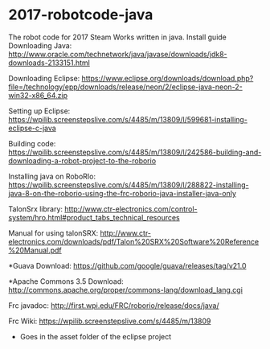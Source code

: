 # 2017-robotcode-java
The robot code for 2017 Steam Works written in java.
Install guide
Downloading Java: http://www.oracle.com/technetwork/java/javase/downloads/jdk8-downloads-2133151.html

Downloading Eclipse: https://www.eclipse.org/downloads/download.php?file=/technology/epp/downloads/release/neon/2/eclipse-java-neon-2-win32-x86_64.zip

Setting up Eclipse: https://wpilib.screenstepslive.com/s/4485/m/13809/l/599681-installing-eclipse-c-java

Building code: https://wpilib.screenstepslive.com/s/4485/m/13809/l/242586-building-and-downloading-a-robot-project-to-the-roborio

Installing java on RoboRIo: https://wpilib.screenstepslive.com/s/4485/m/13809/l/288822-installing-java-8-on-the-roborio-using-the-frc-roborio-java-installer-java-only

TalonSrx library: http://www.ctr-electronics.com/control-system/hro.html#product_tabs_technical_resources

Manual for using talonSRX: http://www.ctr-electronics.com/downloads/pdf/Talon%20SRX%20Software%20Reference%20Manual.pdf

*Guava Download: https://github.com/google/guava/releases/tag/v21.0

*Apache Commons 3.5 Download: http://commons.apache.org/proper/commons-lang/download_lang.cgi



Frc javadoc: http://first.wpi.edu/FRC/roborio/release/docs/java/

Frc Wiki: https://wpilib.screenstepslive.com/s/4485/m/13809


* Goes in the asset folder of the eclipse project
